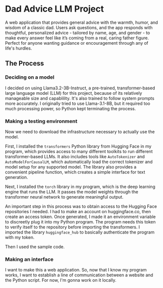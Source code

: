 # Dad Advice LLM Project

A web application that provides general advice with the warmth, humor, and wisdom of a classic dad. Users ask questions, and the app responds with thoughtful, personalized advice - tailored by name, age, and gender - to make every answer feel like it’s coming from a real, caring father figure. Perfect for anyone wanting guidance or encouragement through any of life's hurdles.

## The Process

### Deciding on a model

I decided on using Llama3.2-3B-Instruct, a pre-trained, transformer-based large language model (LLM) for this project, because of its relatively manageable size and capablility. It's also trained to follow system prompts more accurately. I originally tried to use Llama-3.1-8B, but it required too much processing power, so Python kept terminating the process.

### Making a testing environment

Now we need to download the infrastructure necessary to actually use the model.

First, I installed the `transformers` Python library from Hugging Face in my program, which provides access to many different toolkits to run different transformer-based LLMs. It also includes tools like `AutoTokenizer` and `AutoModelForCausalLM`, which automatically load the correct tokenizer and model setup for any supported model. The library also provides a convenient pipeline function, which creates a simple interface for text generation.

Next, I installed the `torch` library in my program, which is the deep learning engine that runs the LLM. It passes the model weights through the transformer neural network to generate meaningful output.

An important step in this process was to obtain access to the Hugging Face repositories I needed. I had to make an account on huggingface.co, then create an access token. Once generated, I made it an environment variable to discreetly plug it into my Python program. The program needs this token to verify itself to the repository before importing the transformers. I imported the library `huggingface_hub` to basically authenticate the program with my token.

Then I used the sample code.

### Making an interface

I want to make this a web application. So, now that I know my program works, I want to establish a line of communication between a website and the Python script. For now, I'm gonna work on it locally.